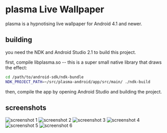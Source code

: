 # plasma Live Wallpaper

plasma is a hypnotising live wallpaper for Android 4.1 and newer.

## building 

you need the NDK and Android Studio 2.1 to build this project.

first, compile libplasma.so -- this is a super small native library that draws the effect:

```bash
cd /path/to/android-sdk/ndk-bundle
NDK_PROJECT_PATH=~/src/plasma-android/app/src/main/ ./ndk-build
```

then, compile the app by opening Android Studio and building the project.

## screenshots

![screenshot 1](https://raw.githubusercontent.com/clangen/clangen-projects-static/master/plasma/screenshots/plasma01.png)
![screenshot 2](https://raw.githubusercontent.com/clangen/clangen-projects-static/master/plasma/screenshots/plasma02.png)
![screenshot 3](https://raw.githubusercontent.com/clangen/clangen-projects-static/master/plasma/screenshots/plasma03.png)
![screenshot 4](https://raw.githubusercontent.com/clangen/clangen-projects-static/master/plasma/screenshots/plasma04.png)
![screenshot 5](https://raw.githubusercontent.com/clangen/clangen-projects-static/master/plasma/screenshots/plasma05.png)
![screenshot 6](https://raw.githubusercontent.com/clangen/clangen-projects-static/master/plasma/screenshots/plasma06.png)

